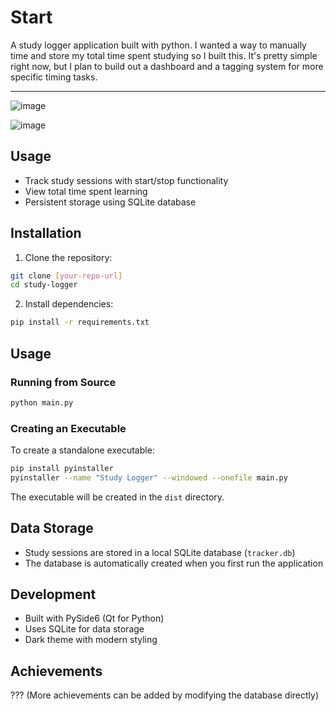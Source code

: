 # Start

A study logger application built with python. I wanted a way to manually time and store my total time spent studying so I built this. It's pretty simple right now, but I plan to build out a dashboard and a tagging system for more specific timing tasks.

---

![image](https://github.com/user-attachments/assets/61b2e9e7-958f-4ec4-8ed7-c4caf2870dd8)


![image](https://github.com/user-attachments/assets/6aaf610c-9515-4dbe-855d-330abdf669e1)


## Usage

- Track study sessions with start/stop functionality
- View total time spent learning
- Persistent storage using SQLite database

## Installation

1. Clone the repository:
```bash
git clone [your-repo-url]
cd study-logger
```

2. Install dependencies:
```bash
pip install -r requirements.txt
```

## Usage

### Running from Source
```bash
python main.py
```

### Creating an Executable
To create a standalone executable:
```bash
pip install pyinstaller
pyinstaller --name "Study Logger" --windowed --onefile main.py
```
The executable will be created in the `dist` directory.

## Data Storage
- Study sessions are stored in a local SQLite database (`tracker.db`)
- The database is automatically created when you first run the application

## Development
- Built with PySide6 (Qt for Python)
- Uses SQLite for data storage
- Dark theme with modern styling

## Achievements
???
(More achievements can be added by modifying the database directly)
